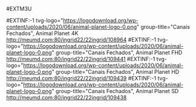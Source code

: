 #EXTM3U

#EXTINF:-1 tvg-logo="https://logodownload.org/wp-content/uploads/2020/06/animal-planet-logo-0.png" group-title="Canais Fechados", Animal Planet 4K
http://meumd.com:80/ingrid22/22ingrid/108964
#EXTINF:-1 tvg-logo="https://logodownload.org/wp-content/uploads/2020/06/animal-planet-logo-0.png" group-title="Canais Fechados", Animal Planet FHD
http://meumd.com:80/ingrid22/22ingrid/109441
#EXTINF:-1 tvg-logo="https://logodownload.org/wp-content/uploads/2020/06/animal-planet-logo-0.png" group-title="Canais Fechados", Animal Planet HD
http://meumd.com:80/ingrid22/22ingrid/109439
#EXTINF:-1 tvg-logo="https://logodownload.org/wp-content/uploads/2020/06/animal-planet-logo-0.png" group-title="Canais Fechados", Animal Planet SD
http://meumd.com:80/ingrid22/22ingrid/109438
